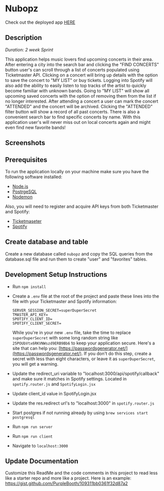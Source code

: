 # Nubopz
Check out the deployed app [HERE](https://nubopz.herokuapp.com/)

## Description

_Duration: 2 week Sprint_

This application helps music lovers find upcoming concerts in their area. After entering a city into the search bar and clicking the "FIND CONCERTS" button user's can scroll through a list of concerts populated using Ticketmaster API. Clicking on a concert will bring up details with the option to save the concert to "MY LIST" or buy tickets. Logging into Spotify will also add the ability to easily listen to top tracks of the artist to quickly become familiar with unknown bands. Going to "MY LIST" will show all upcoming saved concerts with the option of removing them from the list if no longer interested. After attending a concert a user can mark the concert "ATTENDED" and the concert will be archived. Clicking the "ATTENDED" filter button will show a record of all past concerts. There is also a convenient search bar to find specific concerts by name. With this application user's will never miss out on local concerts again and might even find new favorite bands!

## Screenshots


## Prerequisites

To run the application locally on your machine make sure you have the following software installed:

- [Node.js](https://nodejs.org/en/)
- [PostrgeSQL](https://www.postgresql.org/)
- [Nodemon](https://nodemon.io/)

Also, you will need to register and acquire API keys from both Ticketmaster and Spotify:

- [Ticketmaseter](https://developer-acct.ticketmaster.com/user/login?destination=user)
- [Spotify](https://developer.spotify.com/)

## Create database and table

Create a new database called `nubopz` and copy the SQL queries from the database.sql file and run them to create "user" and "favorites" tables.

## Development Setup Instructions

- Run `npm install`
- Create a `.env` file at the root of the project and paste these lines into the file with your Ticketmaster and Spotify information:
  ```
  SERVER_SESSION_SECRET=superDuperSecret
  TMASTER_API_KEY=
  SPOTIFY_CLIENT_ID=
  SPOTIFY_CLIENT_SECRET=
  ```
  While you're in your new `.env` file, take the time to replace `superDuperSecret` with some long random string like `25POUbVtx6RKVNWszd9ERB9Bb6` to keep your application secure. Here's a site that can help you: [https://passwordsgenerator.net/](https://passwordsgenerator.net/). If you don't do this step, create a secret with less than eight characters, or leave it as `superDuperSecret`, you will get a warning.

- Update the redirect_uri variable to "localhost:3000/api/spotify/callback" and make sure it matches in Spotify settings. Located in `spotify.router.js` and `SpotifyLogin.jsx`
- Update client_id value in SpotifyLogin.jsx
- Update the res.redirect url's to "localhost:3000" in `spotify.router.js`

- Start postgres if not running already by using `brew services start postgresql`
- Run `npm run server`
- Run `npm run client`
- Navigate to `localhost:3000`

## Update Documentation

Customize this ReadMe and the code comments in this project to read less like a starter repo and more like a project. Here is an example: https://gist.github.com/PurpleBooth/109311bb0361f32d87a2
